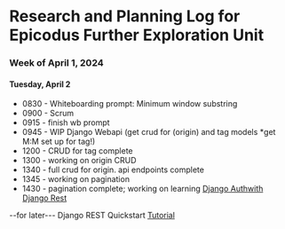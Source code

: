 # Research and Planning Log for Epicodus Further Exploration Unit

### Week of April 1, 2024

#### Tuesday, April 2

* 0830 - Whiteboarding prompt: Minimum window substring
* 0900 - Scrum
* 0915 - finish wb prompt
* 0945 - WIP Django Webapi 
 (get crud for (origin) and tag models *get M:M set up for tag!)
* 1200 - CRUD for tag complete
* 1300 - working on origin CRUD
* 1340 - full crud for origin. api endpoints complete
* 1345 - working on pagination
* 1430 - pagination complete; working on learning [Django Auth](https://docs.djangoproject.com/en/5.0/topics/auth/)[with Django Rest](https://www.django-rest-framework.org/api-guide/authentication/)


--for later---
Django REST Quickstart [Tutorial](https://www.django-rest-framework.org/tutorial/quickstart/)

<!-- * - 
* set up auth in django w/db?
https://testdriven.io/blog/django-spa-auth/
https://saasitive.com/tutorial/react-token-based-authentication-django/

* - React front for django webapi
* 60 min python lessons - codeacademy
* 60 min Responsive web design (free code camp) -->